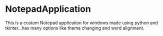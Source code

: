# NotepadApplication
This is a custom Notepad application for windows made using python and tkinter...has many options like theme changing and word alignment.
